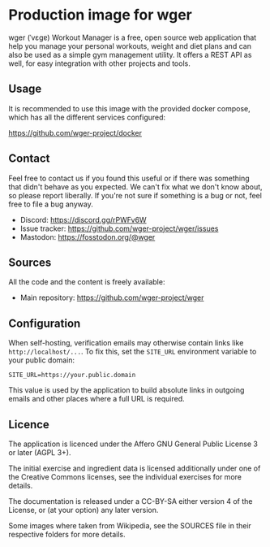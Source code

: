 # Production image for wger

wger (ˈvɛɡɐ) Workout Manager is a free, open source web application that help
you manage your personal workouts, weight and diet plans and can also be used
as a simple gym management utility. It offers a REST API as well, for easy
integration with other projects and tools.

## Usage

It is recommended to use this image with the provided docker compose, which has all the different
services configured:

<https://github.com/wger-project/docker>

## Contact

Feel free to contact us if you found this useful or if there was something that
didn't behave as you expected. We can't fix what we don't know about, so please
report liberally. If you're not sure if something is a bug or not, feel free to
file a bug anyway.

* Discord: <https://discord.gg/rPWFv6W>
* Issue tracker: <https://github.com/wger-project/wger/issues>
* Mastodon: <https://fosstodon.org/@wger>

## Sources

All the code and the content is freely available:

* Main repository: <https://github.com/wger-project/wger>


## Configuration

When self-hosting, verification emails may otherwise contain links like
`http://localhost/...`. To fix this, set the `SITE_URL` environment
variable to your public domain:
```
SITE_URL=https://your.public.domain
```

This value is used by the application to build absolute links in outgoing
emails and other places where a full URL is required.



## Licence

The application is licenced under the Affero GNU General Public License 3 or
later (AGPL 3+).

The initial exercise and ingredient data is licensed additionally under one of
the Creative Commons licenses, see the individual exercises for more details.

The documentation is released under a CC-BY-SA either version 4 of the License,
or (at your option) any later version.

Some images where taken from Wikipedia, see the SOURCES file in their respective
folders for more details.
